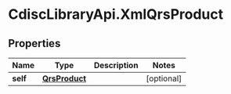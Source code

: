 # CdiscLibraryApi.XmlQrsProduct

## Properties

Name | Type | Description | Notes
------------ | ------------- | ------------- | -------------
**self** | [**QrsProduct**](QrsProduct.md) |  | [optional] 


